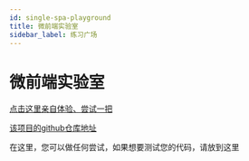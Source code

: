 ```yaml
---
id: single-spa-playground
title: 微前端实验室
sidebar_label: 练习广场
---
```


# 微前端实验室

[点击这里亲自体验、尝试一把](http://single-spa-playground.org)

[该项目的github仓库地址](https://github.com/single-spa/single-spa-playground)

在这里，您可以做任何尝试，如果想要测试您的代码，请放到这里